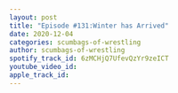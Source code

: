 ```yaml
---
layout: post
title: "Episode #131:Winter has Arrived"
date: 2020-12-04
categories: scumbags-of-wrestling
author: scumbags-of-wrestling
spotify_track_id: 6zMCHjQ7UfevQzYr9zeICT
youtube_video_id: 
apple_track_id: 
---
```

